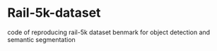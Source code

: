# Rail-5k-dataset
code of reproducing rail-5k dataset benmark for object detection and semantic segmentation
